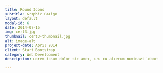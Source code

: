 ```yaml
---
title: Round Icons
subtitle: Graphic Design
layout: default
modal-id: 6
date: 2014-07-15
img: cert3.jpg
thumbnail: cert3-thumbnail.jpg
alt: image-alt
project-date: April 2014
client: Start Bootstrap
category: Web Development
description: Lorem ipsum dolor sit amet, usu cu alterum nominavi lobortis. At duo novum diceret. Tantas apeirian vix et, usu sanctus postulant inciderint ut, populo diceret necessitatibus in vim. Cu eum dicam feugiat noluisse.

---
```

